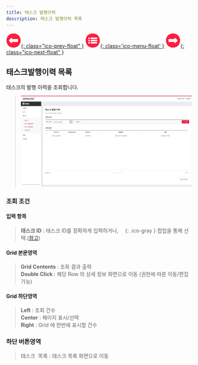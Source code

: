 ```yaml
---
title: 태스크 발행이력
description: 태스크 발행이력 목록
---
```


<link rel="stylesheet" type="text/css" href="css/opme.css">

<!-- Defined -->
[task-hst-lst]: img/task-hst-lst.png
[ico-search]: img/icon/ico-search.png
[ico-del]: img/icon/ico-del.png
[ico-upload]: img/icon/ico-add.png
[ico-download]: img/icon/ico-save.png
[popup-filehub]: PopupFileHub.md
[popup-fileupload]: PopupFileUpload.md
[popup-task-lst]: img/popup-task-lst.png

<!-- Floating Menu -->
[prev]: Task.md "태스크"
[menu]: index.md "목차"
[next]: Execution.md "태스크실행결과"
[ico-prev]: img/icon/ico-prev.png
[ico-menu]: img/icon/ico-menu.png
[ico-next]: img/icon/ico-next.png
[![이전][ico-prev]{: class="ico-prev-float" }][prev]
[![목차][ico-menu]{: class='ico-menu-float' }][menu]
[![다음][ico-next]{: class="ico-next-float" }][next]


## 태스크발행이력 목록
태스크의 발행 이력을 조회합니다.  

> ![태스크발행이력 목록][task-hst-lst]

### 조회 조건

#### 입력 항목
>**태스크 ID** : 태스크 ID를 정확하게 입력하거나, ![태스크 조회][ico-search]{: .ico-gray } 팝업을 통해 선택.([참고][popup-task-lst])  

#### Grid 본문영역
> **Grid Contents** : 조회 결과 출력  
> **Double Click** : 해당 Row 의 상세 정보 화면으로 이동 (권한에 따른 이동/편집 가능)

#### Grid 하단영역
> **Left** : 조회 건수  
> **Center** : 페이지 표시/선택  
> **Right** : Grid 에 한번에 표시할 건수

### 하단 버튼영역
> <kbd class="btn-gray">태스크 목록</kbd> : 태스크 목록 화면으로 이동  
